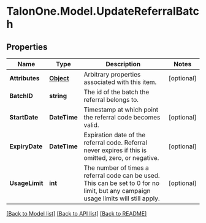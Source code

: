 # TalonOne.Model.UpdateReferralBatch
## Properties

Name | Type | Description | Notes
------------ | ------------- | ------------- | -------------
**Attributes** | [**Object**](.md) | Arbitrary properties associated with this item. | [optional] 
**BatchID** | **string** | The id of the batch the referral belongs to. | 
**StartDate** | **DateTime** | Timestamp at which point the referral code becomes valid. | [optional] 
**ExpiryDate** | **DateTime** | Expiration date of the referral code. Referral never expires if this is omitted, zero, or negative. | [optional] 
**UsageLimit** | **int** | The number of times a referral code can be used. This can be set to 0 for no limit, but any campaign usage limits will still apply.  | [optional] 

[[Back to Model list]](../README.md#documentation-for-models) [[Back to API list]](../README.md#documentation-for-api-endpoints) [[Back to README]](../README.md)

